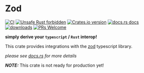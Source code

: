 # Zod

[![CI](https://github.com/nicolaiunrein/zod/actions/workflows/ci.yml/badge.svg)](https://github.com/nicolaiunrein/zod/actions/workflows/ci.yml)
[![Unsafe Rust forbidden](https://img.shields.io/badge/unsafe-forbidden-success.svg?style=flat&logo=rust)](https://github.com/rust-secure-code/safety-dance/)
[![Crates.io version](https://img.shields.io/crates/v/zod.svg?style=flat)](https://crates.io/crates/zod)
[![docs.rs docs](https://img.shields.io/badge/docs-latest-blue.svg?style=flat)](https://docs.rs/zod)
[![downloads](https://img.shields.io/crates/d/zod.svg?style=flat)](https://crates.io/crates/zod)
[![PRs Welcome](https://img.shields.io/badge/PRs-welcome-9cf.svg?style=flat&logo=pr)](https://github.com/nicolaiunrein/zod/compare)

**simply derive your `typescript` / `Rust` interop!**

This crate provides integrations with the [zod](https://github.com/colinhacks/zod) typescript library.

*please see [docs.rs](https://docs.rs/zod) for more details*

**_NOTE:_**  This crate is not ready for production yet!

